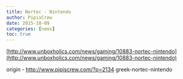 ```yaml
---
title: Nortec - Nintendo
author: PipisCrew
date: 2015-10-09
categories: [news]
toc: true
---
```


[http://www.unboxholics.com/news/gaming/10883-nortec-nintendo](http://www.unboxholics.com/news/gaming/10883-nortec-nintendo)

origin - http://www.pipiscrew.com/?p=2134 greek-nortec-nintendo